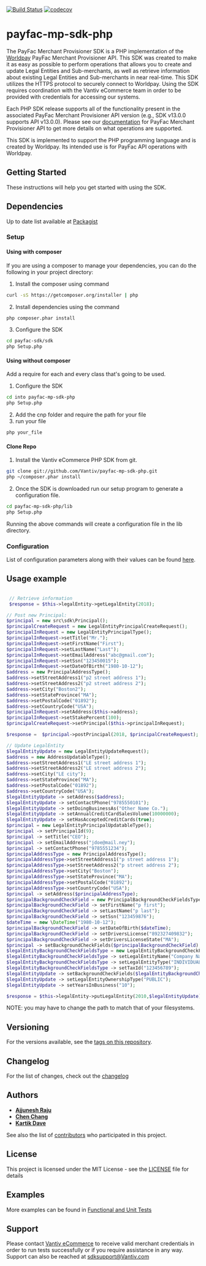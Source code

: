 [![Build Status](https://travis-ci.org/Vantiv/payfac-mp-sdk-php.svg?branch=13.x)](https://travis-ci.org/Vantiv/payfac-mp-sdk-php)
[![codecov](https://codecov.io/gh/Vantiv/payfac-mp-sdk-php/branch/13.x/graph/badge.svg)](https://codecov.io/gh/Vantiv/payfac-mp-sdk-php)


# payfac-mp-sdk-php

The PayFac Merchant Provisioner SDK is a PHP implementation of the [Worldpay](https://developer.vantiv.com/community/ecommerce) PayFac Merchant Provisioner API. This SDK was created to make it as easy as possible to perform operations that allows you to create and update Legal Entities and Sub-merchants, as well as retrieve information about existing Legal Entities and Sub-merchants in near real-time. This SDK utilizes the HTTPS protocol to securely connect to Worldpay. Using the SDK requires coordination with the Vantiv eCommerce team in order to be provided with credentials for accessing our systems.

Each PHP SDK release supports all of the functionality present in the associated PayFac Merchant Provisioner API version (e.g., SDK v13.0.0 supports API v13.0.0). Please see our [documentation](https://developer.vantiv.com/community/ecommerce/pages/documentation) for PayFac Merchant Provisioner API to get more details on what operations are supported.

This SDK is implemented to support the PHP programming language and is created by Worldpay. Its intended use is for PayFac API operations with Worldpay.

## Getting Started

These instructions will help you get started with using the SDK.


## Dependencies
Up to date list available at [Packagist](https://packagist.org/packages/vantiv/payfac-sdk)


### Setup

#### Using with composer

If you are using a composer to manage your dependencies, you can do the following in your project directory:

1. Install the composer using command

```bash
curl -sS https://getcomposer.org/installer | php
```

2. Install dependencies using the command
```bash
php composer.phar install
```

3. Configure the SDK
```bash
cd payfac-sdk/sdk
php Setup.php
```


#### Using without composer

Add a require for each and every class that's going to be used.

1. Configure the SDK
```bash
cd into payfac-mp-sdk-php
php Setup.php
```

2. Add the cnp folder and require the path for your file
3. run your file 
```bash
php your_file
```


#### Clone Repo

1. Install the Vantiv eCommerce PHP SDK from git. 

```bash
git clone git://github.com/Vantiv/payfac-mp-sdk-php.git
php ~/composer.phar install
```


2. Once the SDK is downloaded run our setup program to generate a configuration file.

```bash
cd payfac-mp-sdk-php/lib
php Setup.php
```

Running the above commands will create a configuration file in the lib directory. 


### Configuration
List of configuration parameters along with their values can be found [here](https://gist.github.com/VantivSDK/8b7dd606230ec65b36eba457df4443de).

## Usage example

```php

 // Retrieve information
 $response = $this->legalEntity->getLegalEntity(2018);

// Post new Principal:
$principal = new src\sdk\Principal();
$principalCreateRequest = new LegalEntityPrincipalCreateRequest();
$principalInRequest = new LegalEntityPrincipalType();
$principalInRequest->setTitle("Mr.");
$principalInRequest->setFirstName("First");
$principalInRequest->setLastName("Last");
$principalInRequest->setEmailAddress("abc@gmail.com");
$principalInRequest->setSsn("123450015");
$principalInRequest->setDateOfBirth("1980-10-12");
$address = new PrincipalAddressType();
$address->setStreetAddress1("p2 street address 1");
$address->setStreetAddress2("p2 street address 2");
$address->setCity("Boston2");
$address->setStateProvince("MA");
$address->setPostalCode("01892");
$address->setCountryCode("USA");
$principalInRequest->setAddress($this->address);
$principalInRequest->setStakePercent(100);
$principalCreateRequest->setPrincipal($this->principalInRequest);

$response =  $principal->postPrincipal(2018, $principalCreateRequest);

// Update LegalEntity
$legalEntityUpdate = new LegalEntityUpdateRequest();
$address = new AddressUpdatableType();
$address->setStreetAddress1("LE street address 1");
$address->setStreetAddress2("LE street address 2");
$address->setCity("LE city");
$address->setStateProvince("MA");
$address->setPostalCode("01892");
$address->setCountryCode("USA");
$legalEntityUpdate -> setAddress($address);
$legalEntityUpdate -> setContactPhone("9785550101");
$legalEntityUpdate -> setDoingBusinessAs("Other Name Co.");
$legalEntityUpdate -> setAnnualCreditCardSalesVolume(10000000);
$legalEntityUpdate -> setHasAcceptedCreditCards(true);
$principal = new LegalEntityPrincipalUpdatableType();
$principal -> setPrincipalId(9);
$principal -> setTitle("CEO");
$principal -> setEmailAddress("jdoe@mail.ney");
$principal -> setContactPhone("9785551234");
$principalAddressType = new PrincipalAddressType();
$principalAddressType->setStreetAddress1("p street address 1");
$principalAddressType->setStreetAddress2("p street address 2");
$principalAddressType->setCity("Boston");
$principalAddressType->setStateProvince("MA");
$principalAddressType->setPostalCode("01892");
$principalAddressType->setCountryCode("USA");
$principal -> setAddress($principalAddressType);
$principalBackgroundCheckField = new PrincipalBackgroundCheckFieldsType();
$principalBackgroundCheckField -> setFirstName("p first");
$principalBackgroundCheckField -> setLastName("p last");
$principalBackgroundCheckField -> setSsn("123459876");
$dateTime = new \DateTime("1980-10-12");
$principalBackgroundCheckField -> setDateOfBirth($dateTime);
$principalBackgroundCheckField -> setDriversLicense("892327409832");
$principalBackgroundCheckField -> setDriversLicenseState("MA");
$principal -> setBackgroundCheckFields($principalBackgroundCheckField);
$legalEntityBackgroundCheckFieldsType = new LegalEntityBackgroundCheckFieldsType();
$legalEntityBackgroundCheckFieldsType -> setLegalEntityName("Company Name");
$legalEntityBackgroundCheckFieldsType -> setLegalEntityType("INDIVIDUAL_SOLE_PROPRIETORSHIP");
$legalEntityBackgroundCheckFieldsType -> setTaxId("123456789");
$legalEntityUpdate -> setBackgroundCheckFields($legalEntityBackgroundCheckFieldsType);
$legalEntityUpdate -> setLegalEntityOwnershipType("PUBLIC");
$legalEntityUpdate -> setYearsInBusiness("10");

$response = $this->legalEntity->putLegalEntity(2010,$legalEntityUpdate);

```

NOTE: you may have to change the path to match that of your filesystems.  

## Versioning
For the versions available, see the [tags on this repository](https://github.com/vantiv/payfac-mp-sdk-java/tags). 

## Changelog
For the list of changes, check out the [changelog](https://github.com/Vantiv/payfac-mp-sdk-java/blob/13.x/CHANGELOG.md)

## Authors

* [**Ajjunesh Raju**](https://github.com/Ajjunesh)
* [**Chen Chang**](https://github.com/cc6980312)
* [**Kartik Dave**](https://github.com/davekartik24)

See also the list of [contributors](https://github.com/vantiv/payfac-mp-sdk-java/contributors) who participated in this project.

## License
This project is licensed under the MIT License - see the [LICENSE](https://github.com/Vantiv/payfac-mp-sdk-java/blob/13.x/LICENSE.md) file for details

## Examples
More examples can be found in [Functional and Unit Tests](https://github.com/Vantiv/payfac-mp-sdk-php/tree/master/src/test/functional)

## Support
Please contact [Vantiv eCommerce](https://developer.vantiv.com/community/ecommerce) to receive valid merchant credentials in order to run tests successfully or if you require assistance in any way.  Support can also be reached at sdksupport@Vantiv.com
